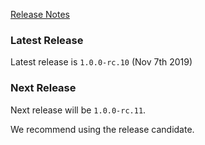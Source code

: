 [Release Notes](https://github.com/Haufe-Lexware/wicked.haufe.io/blob/master/doc/release-notes.md)

### Latest Release

Latest release is `1.0.0-rc.10` (Nov 7th 2019)

### Next Release

Next release will be `1.0.0-rc.11`.

We recommend using the release candidate.
